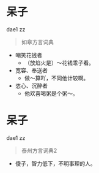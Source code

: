 # 呆子
dae1 zz
> 如皋方言词典
- 嘲笑花钱者
  - （放焰火是）～花钱乖子看。
- 宽容、奉送者
  - 做～算吖，不同他计较啊。
- 恣心、沉醉者
  - 他欢喜喝粥是个粥～。


# 呆子
dae1 zz
> 泰州方言词典2
- 傻子，智力低下，不明事理的人。
